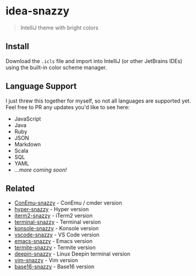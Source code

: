 # idea-snazzy

> IntelliJ theme with bright colors

## Install

Download the `.icls` file and import into IntelliJ (or other JetBrains IDEs) using the built-in color scheme manager.

## Language Support

I just threw this together for myself, so not all languages are supported yet. Feel free to PR any updates you'd like to see here:

* JavaScript
* Java
* Ruby
* JSON
* Markdown
* Scala
* SQL
* YAML
* _...more coming soon!_

## Related

- [ConEmu-snazzy](https://github.com/JordanForeman/ConEmu-snazzy) - ConEmu / cmder version
- [hyper-snazzy](https://github.com/sindresorhus/hyper-snazzy) - Hyper version
- [iterm2-snazzy](https://github.com/sindresorhus/iterm2-snazzy) - iTerm2 version
- [terminal-snazzy](https://github.com/sindresorhus/terminal-snazzy) - Terminal version
- [konsole-snazzy](https://github.com/miedzinski/konsole-snazzy) - Konsole version
- [vscode-snazzy](https://github.com/Tyriar/vscode-snazzy) - VS Code version
- [emacs-snazzy](https://github.com/weijiangan/emacs-snazzy) - Emacs version
- [termite-snazzy](https://github.com/kbobrowski/termite-snazzy) - Termite version
- [deepin-snazzy](https://github.com/xxczaki/deepin-snazzy) - Linux Deepin terminal version
- [vim-snazzy](https://github.com/connorholyday/vim-snazzy) - Vim version
- [base16-snazzy](https://github.com/h404bi/base16-snazzy-scheme) - Base16 version
